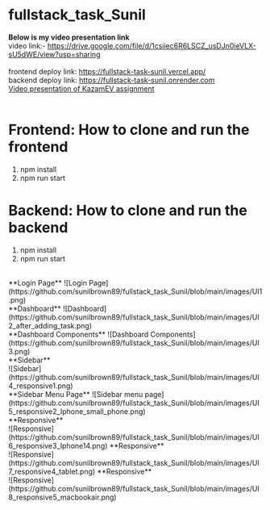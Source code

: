 # fullstack_task_Sunil

**Below is my video presentation link**
<br>
video link:- https://drive.google.com/file/d/1csiiec6R6LSCZ_usDJn0ieVLX-sU5dWE/view?usp=sharing
<br>
<br>
frontend deploy link: https://fullstack-task-sunil.vercel.app/
<br>
backend deploy link: https://fullstack-task-sunil.onrender.com
<br>
[Video presentation of KazamEV assignment](https://drive.google.com/file/d/1csiiec6R6LSCZ_usDJn0ieVLX-sU5dWE/view?usp=sharing)
<br>
<br>
# Frontend: How to clone and run the frontend
1) npm install
2) npm run start
# Backend: How to clone and run the backend
1) npm install
2) npm run start
<br>
**Login Page**
![Login Page](https://github.com/sunilbrown89/fullstack_task_Sunil/blob/main/images/UI1.png)
<br>
**Dashboard**
![Dashboard](https://github.com/sunilbrown89/fullstack_task_Sunil/blob/main/images/UI2_after_adding_task.png)
<br>
**Dashboard Components**
![Dashboard Components](https://github.com/sunilbrown89/fullstack_task_Sunil/blob/main/images/UI3.png)
<br>
**Sidebar**
<br>
![Sidebar](https://github.com/sunilbrown89/fullstack_task_Sunil/blob/main/images/UI4_responsive1.png)
<br>
**Sidebar Menu Page**
![Sidebar menu page](https://github.com/sunilbrown89/fullstack_task_Sunil/blob/main/images/UI5_responsive2_Iphone_small_phone.png)
<br>
**Responsive**
<br>
![Responsive](https://github.com/sunilbrown89/fullstack_task_Sunil/blob/main/images/UI6_responsive3_Iphone14.png)
**Responsive**
<br>
![Responsive](https://github.com/sunilbrown89/fullstack_task_Sunil/blob/main/images/UI7_responsive4_tablet.png)
**Responsive**
<br>
![Responsive](https://github.com/sunilbrown89/fullstack_task_Sunil/blob/main/images/UI8_responsive5_macbookair.png)
